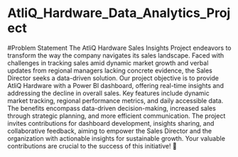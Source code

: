 # AtliQ_Hardware_Data_Analytics_Project

#Problem Statement
The AtliQ Hardware Sales Insights Project endeavors to transform the way the company navigates its sales landscape. Faced with challenges in tracking sales amid dynamic market growth and verbal updates from regional managers lacking concrete evidence, the Sales Director seeks a data-driven solution. Our project objective is to provide AtliQ Hardware with a Power BI dashboard, offering real-time insights and addressing the decline in overall sales. Key features include dynamic market tracking, regional performance metrics, and daily accessible data. The benefits encompass data-driven decision-making, increased sales through strategic planning, and more efficient communication. The project invites contributions for dashboard development, insights sharing, and collaborative feedback, aiming to empower the Sales Director and the organization with actionable insights for sustainable growth. Your valuable contributions are crucial to the success of this initiative! 🚀

